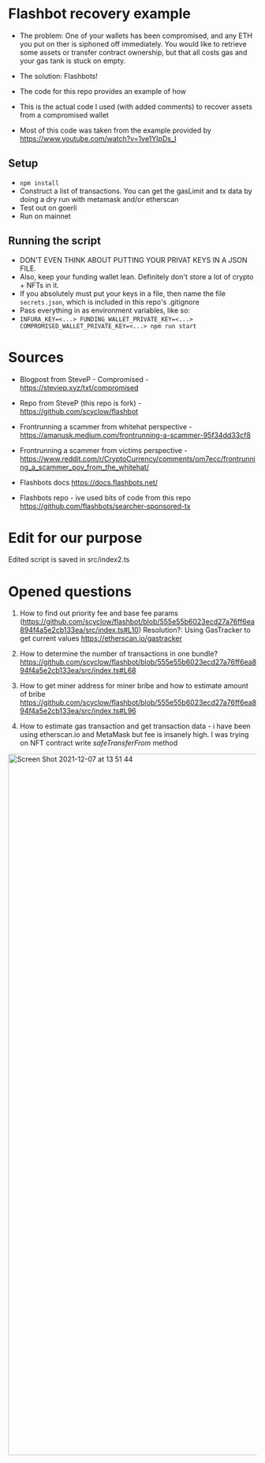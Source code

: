 # Flashbot recovery example
- The problem: One of your wallets has been compromised, and any ETH you put on ther is siphoned off immediately. You would like to retrieve some assets or transfer contract ownership, but that all costs gas and your gas tank is stuck on empty.
- The solution: Flashbots!
- The code for this repo provides an example of how

- This is the actual code I used (with added comments) to recover assets from a compromised wallet
- Most of this code was taken from the example provided by https://www.youtube.com/watch?v=1ve1YIpDs_I

## Setup
- `npm install`
- Construct a list of transactions. You can get the gasLimit and tx data by doing a dry run with metamask and/or etherscan
- Test out on goerli
- Run on mainnet

## Running the script
- DON'T EVEN THINK ABOUT PUTTING YOUR PRIVAT KEYS IN A JSON FILE.
- Also, keep your funding wallet lean. Definitely don't store a lot of crypto + NFTs in it.
- If you absolutely must put your keys in a file, then name the file `secrets.json`, which is included in this repo's .gitignore
- Pass everything in as environment variables, like so:
- `INFURA_KEY=<...> FUNDING_WALLET_PRIVATE_KEY=<...> COMPROMISED_WALLET_PRIVATE_KEY=<...> npm run start`

# Sources
- Blogpost from SteveP - Compromised - https://steviep.xyz/txt/compromised
- Repo from SteveP (this repo is fork) - https://github.com/scyclow/flashbot

- Frontrunning a scammer from whitehat perspective - https://amanusk.medium.com/frontrunning-a-scammer-95f34dd33cf8
- Frontrunning a scammer from victims perspective - https://www.reddit.com/r/CryptoCurrency/comments/om7ecc/frontrunning_a_scammer_pov_from_the_whitehat/

- Flashbots docs https://docs.flashbots.net/
- Flashbots repo - ive used bits of code from this repo https://github.com/flashbots/searcher-sponsored-tx

# Edit for our purpose
Edited script is saved in src/index2.ts

# Opened questions
1. How to find out priority fee and base fee params (https://github.com/scyclow/flashbot/blob/555e55b6023ecd27a76ff6ea894f4a5e2cb133ea/src/index.ts#L10)
Resolution?: Using GasTracker to get current values https://etherscan.io/gastracker

2. How to determine the number of transactions in one bundle?
https://github.com/scyclow/flashbot/blob/555e55b6023ecd27a76ff6ea894f4a5e2cb133ea/src/index.ts#L68

3. How to get miner address for miner bribe and how to estimate amount of bribe 
https://github.com/scyclow/flashbot/blob/555e55b6023ecd27a76ff6ea894f4a5e2cb133ea/src/index.ts#L96

4. How to estimate gas transaction and get transaction data - i have been using etherscan.io and MetaMask but fee is insanely high. I was trying on NFT contract write *safeTransferFrom* method
<img width="1422" alt="Screen Shot 2021-12-07 at 13 51 44" src="https://user-images.githubusercontent.com/8282513/145187810-c870942a-f379-4b3b-b13d-8431d99431cc.png">




